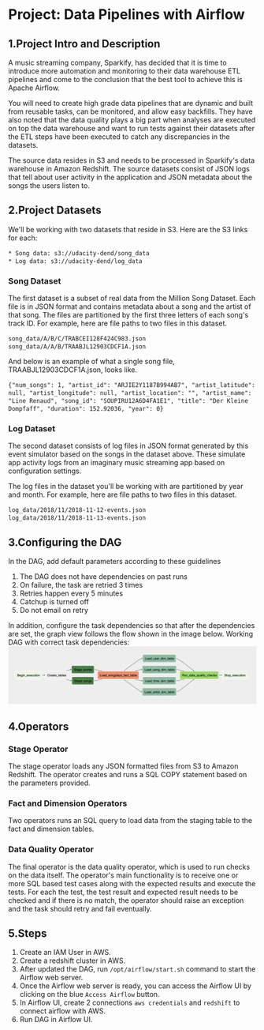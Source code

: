 # Project: Data Pipelines with Airflow

## 1.Project Intro and Description

A music streaming company, Sparkify, has decided that it is time to introduce more automation and monitoring to their data warehouse ETL pipelines and come to the conclusion that the best tool to achieve this is Apache Airflow.

You will need to create high grade data pipelines that are dynamic and built from reusable tasks, can be monitored, and allow easy backfills. They have also noted that the data quality plays a big part when analyses are executed on top the data warehouse and want to run tests against their datasets after the ETL steps have been executed to catch any discrepancies in the datasets.

The source data resides in S3 and needs to be processed in Sparkify's data warehouse in Amazon Redshift. The source datasets consist of JSON logs that tell about user activity in the application and JSON metadata about the songs the users listen to.


## 2.Project Datasets

We'll be working with two datasets that reside in S3. Here are the S3 links for each:

    * Song data: s3://udacity-dend/song_data
    * Log data: s3://udacity-dend/log_data
    
### Song Dataset
The first dataset is a subset of real data from the Million Song Dataset. Each file is in JSON format and contains metadata about a song and the artist of that song. The files are partitioned by the first three letters of each song's track ID. For example, here are file paths to two files in this dataset.

    song_data/A/B/C/TRABCEI128F424C983.json
    song_data/A/A/B/TRAABJL12903CDCF1A.json
    
And below is an example of what a single song file, TRAABJL12903CDCF1A.json, looks like.

    {"num_songs": 1, "artist_id": "ARJIE2Y1187B994AB7", "artist_latitude": null, "artist_longitude": null, "artist_location": "", "artist_name": "Line Renaud", "song_id": "SOUPIRU12A6D4FA1E1", "title": "Der Kleine Dompfaff", "duration": 152.92036, "year": 0}
    
### Log Dataset
The second dataset consists of log files in JSON format generated by this event simulator based on the songs in the dataset above. These simulate app activity logs from an imaginary music streaming app based on configuration settings.

The log files in the dataset you'll be working with are partitioned by year and month. For example, here are file paths to two files in this dataset.

    log_data/2018/11/2018-11-12-events.json
    log_data/2018/11/2018-11-13-events.json

        
## 3.Configuring the DAG

In the DAG, add default parameters according to these guidelines
1. The DAG does not have dependencies on past runs
2. On failure, the task are retried 3 times
3. Retries happen every 5 minutes
4. Catchup is turned off
5. Do not email on retry

In addition, configure the task dependencies so that after the dependencies are set, the graph view follows the flow shown in the image below.
Working DAG with correct task dependencies:
![](image/dag.png)

## 4.Operators

### Stage Operator
The stage operator loads any JSON formatted files from S3 to Amazon Redshift. The operator creates and runs a SQL COPY statement based on the parameters provided.

### Fact and Dimension Operators
Two operators runs an SQL query to load data from the staging table to the fact and dimension tables.

### Data Quality Operator
The final operator is the data quality operator, which is used to run checks on the data itself. The operator's main functionality is to receive one or more SQL based test cases along with the expected results and execute the tests. For each the test, the test result and expected result needs to be checked and if there is no match, the operator should raise an exception and the task should retry and fail eventually.

## 5.Steps

1. Create an IAM User in AWS.
2. Create a redshift cluster in AWS.
3. After updated the DAG, run `/opt/airflow/start.sh` command to start the Airflow web server.
4. Once the Airflow web server is ready, you can access the Airflow UI by clicking on the blue `Access Airflow` button.
5. In Airflow UI, create 2 connections `aws credentials` and `redshift` to connect airflow with AWS.
6. Run DAG in Airflow UI.
